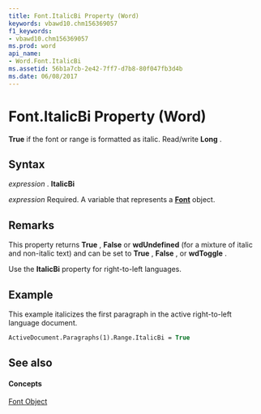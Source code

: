 ```yaml
---
title: Font.ItalicBi Property (Word)
keywords: vbawd10.chm156369057
f1_keywords:
- vbawd10.chm156369057
ms.prod: word
api_name:
- Word.Font.ItalicBi
ms.assetid: 56b1a7cb-2e42-7ff7-d7b8-80f047fb3d4b
ms.date: 06/08/2017
---
```



# Font.ItalicBi Property (Word)

 **True** if the font or range is formatted as italic. Read/write **Long** .


## Syntax

 _expression_ . **ItalicBi**

 _expression_ Required. A variable that represents a **[Font](font-object-word.md)** object.


## Remarks

This property returns **True** , **False** or **wdUndefined** (for a mixture of italic and non-italic text) and can be set to **True** , **False** , or **wdToggle** .

Use the **ItalicBi** property for right-to-left languages.


## Example

This example italicizes the first paragraph in the active right-to-left language document.


```vb
ActiveDocument.Paragraphs(1).Range.ItalicBi = True
```


## See also


#### Concepts


[Font Object](font-object-word.md)

